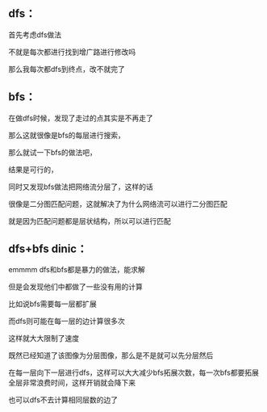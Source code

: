 ## dfs：
首先考虑dfs做法

不就是每次都进行找到增广路进行修改吗

那么我每次都dfs到终点，改不就完了
## bfs：

在做dfs时候，发现了走过的点其实是不再走了

那么这就很像是bfs的每层进行搜索，

那么就试一下bfs的做法吧，

结果是可行的，

同时又发现bfs做法把网络流分层了，这样的话

很像是二分图匹配问题，这就解决了为什么网络流可以进行二分图匹配

就是因为匹配问题都是层状结构，所以可以进行匹配

## dfs+bfs dinic：
emmmm
dfs和bfs都是暴力的做法，能求解

但是会发现他们中都做了一些没有用的计算

比如说bfs需要每一层都扩展

而dfs则可能在每一层的边计算很多次

这样就大大限制了速度

既然已经知道了该图像为分层图像，那么是不是就可以先分层然后

在每一层向下一层进行dfs，这样可以大大减少bfs拓展次数，每一次bfs都要拓展全层非常浪费时间，这样开销就会降下来

也可以dfs不去计算相同层数的边了
